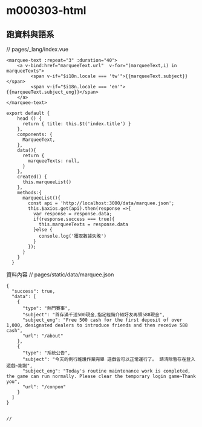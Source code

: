 # m000303-html

    
## 跑資料與語系

// pages/_lang/index.vue
    
    <marquee-text :repeat="3" :duration="40">
        <a v-bind:href="marqueeText.url"  v-for="(marqueeText,i) in marqueeTexts">
             <span v-if="$i18n.locale === 'tw'">{{marqueeText.subject}}</span>
             <span v-if="$i18n.locale === 'en'">{{marqueeText.subject_eng}}</span>
        </a>
    </marquee-text>
    
    export default {
        head () {
          return { title: this.$t('index.title') }
        },
        components: {
          MarqueeText,
        },
        data(){
          return {
            marqueeTexts: null,
          }
        },
        created() {
          this.marqueeList()
        },
        methods:{
          marqueeList(){
            const api = 'http://localhost:3000/data/marquee.json';
            this.$axios.get(api).then(response =>{
              var response = response.data;
              if(response.success === true){
                this.marqueeTexts = response.data
              }else {
                console.log('獲取數據失敗')
              }
            });
          }
        }
      }

    
資料內容 
// pages/static/data/marquee.json
    
    
    {
      "success": true,
      "data": [
    	{
    	  "type": "熱門賽事",
    	  "subject": "首存滿千送500現金,指定經銷介紹好友再領588現金",
    	  "subject_eng": "Free 500 cash for the first deposit of over 1,000, designated dealers to introduce friends and then receive 588 cash",
    	  "url": "/about"
    	},
    	{
    	  "type": "系統公告",
    	  "subject": "今天的例行維護作業完畢 遊戲皆可以正常運行了。 請清除暫存在登入遊戲~謝謝",
    	  "subject_eng": "Today's routine maintenance work is completed, the game can run normally. Please clear the temporary login game~Thank you",
    	  "url": "/conpon"
    	}
      ]
    }


    // 
    
